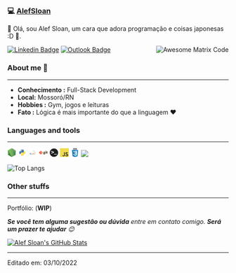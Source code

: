 ### :computer: [AlefSloan](https://github.com/AlefSloan)

👋 Olá, sou Alef Sloan, um cara que adora programação e coisas japonesas :D 🚀. 

<img src = 'https://i.imgur.com/OOpRj.gif' alt = 'Awesome Matrix Code' align='right'/>

[![Linkedin Badge](https://img.shields.io/badge/AlefSloan-0077B5?style=for-the-badge&logo=linkedin&logoColor=white)](https://www.linkedin.com/in/alefsloan/) [![Outlook Badge](https://img.shields.io/badge/alef_sloan@hotmail.com-0078D4?style=for-the-badge&logo=microsoft-outlook&logoColor=white)](mailto:alef_sloan@hotmail.com)


### About me :leaves:

----

-  **Conhecimento :** Full-Stack Development
-  **Local:** Mossoró/RN
-  **Hobbies :** Gym, jogos e leituras
-  **Fato :** Lógica é mais importante do que a linguagem :heart:

### Languages and tools

----

<code><img height="20" src="https://raw.githubusercontent.com/github/explore/80688e429a7d4ef2fca1e82350fe8e3517d3494d/topics/nodejs/nodejs.png"></code>
<code><img height="20" src="https://raw.githubusercontent.com/github/explore/80688e429a7d4ef2fca1e82350fe8e3517d3494d/topics/python/python.png"></code>
<code><img height="20" src="https://raw.githubusercontent.com/github/explore/80688e429a7d4ef2fca1e82350fe8e3517d3494d/topics/mysql/mysql.png"></code>
<code><img height="20" src="https://raw.githubusercontent.com/github/explore/80688e429a7d4ef2fca1e82350fe8e3517d3494d/topics/git/git.png"></code>
<code><img height="20" src="https://raw.githubusercontent.com/github/explore/80688e429a7d4ef2fca1e82350fe8e3517d3494d/topics/terminal/terminal.png"></code>
<code><img height="20" src="https://raw.githubusercontent.com/github/explore/80688e429a7d4ef2fca1e82350fe8e3517d3494d/topics/javascript/javascript.png"></code>
<code><img height="20" src="https://raw.githubusercontent.com/github/explore/80688e429a7d4ef2fca1e82350fe8e3517d3494d/topics/css/css.png"></code>
<code><img src = 'https://github.com/MarikIshtar007/MarikIshtar007/blob/master/images/html.svg' width='20'/></code>

![Top Langs](https://github-readme-stats.vercel.app/api/top-langs/?username=AlefSloan&layout=compact)

### Other stuffs

----

Portfólio: (<b>WIP</b>)


<em><b>Se você tem alguma sugestão ou dúvida</b> entre em contato comigo. <b>Será um prazer te ajudar</b> 😊</em>

[![Alef Sloan's GitHub Stats](https://github-readme-stats.vercel.app/api?username=AlefSloan&count_private=true&show_icons=true&theme=radical)](https://github.com/AlefSloan)

----

Editado em: 03/10/2022
